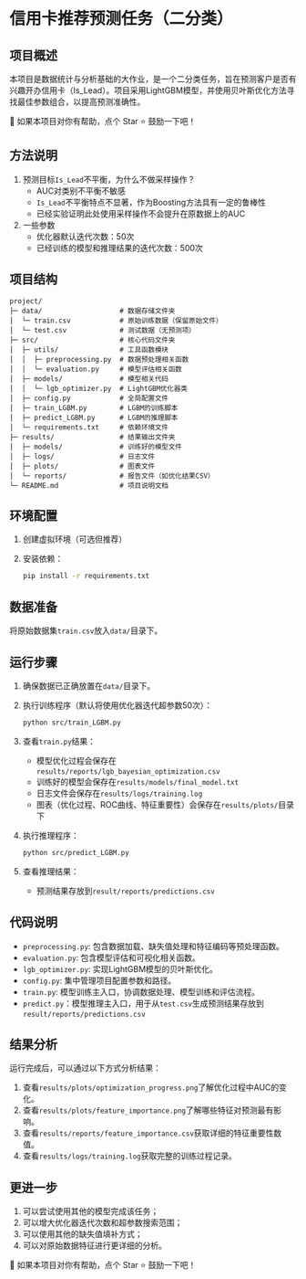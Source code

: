 # 信用卡推荐预测任务（二分类）

## 项目概述

本项目是数据统计与分析基础的大作业，是一个二分类任务，旨在预测客户是否有兴趣开办信用卡（Is_Lead）。项目采用LightGBM模型，并使用贝叶斯优化方法寻找最佳参数组合，以提高预测准确性。

💖 如果本项目对你有帮助，点个 Star ⭐ 鼓励一下吧！

## 方法说明

1. 预测目标`Is_Lead`不平衡，为什么不做采样操作？
   + AUC对类别不平衡不敏感
   + `Is_Lead`不平衡特点不显著，作为Boosting方法具有一定的鲁棒性
   + 已经实验证明此处使用采样操作不会提升在原数据上的AUC
2. 一些参数
   + 优化器默认迭代次数：50次
   + 已经训练的模型和推理结果的迭代次数：500次

## 项目结构

```
project/
├─ data/                   # 数据存储文件夹
│  └─ train.csv            # 原始训练数据（保留原始文件）
│  └─ test.csv             # 测试数据（无预测项）
├─ src/                    # 核心代码文件夹
│  ├─ utils/               # 工具函数模块
│  │  ├─ preprocessing.py  # 数据预处理相关函数
│  │  └─ evaluation.py     # 模型评估相关函数
│  ├─ models/              # 模型相关代码
│  │  └─ lgb_optimizer.py  # LightGBM优化器类
│  ├─ config.py            # 全局配置文件
│  ├─ train_LGBM.py        # LGBM的训练脚本
│  ├─ predict_LGBM.py      # LGBM的推理脚本
│  └─ requirements.txt     # 依赖环境文件
├─ results/                # 结果输出文件夹
│  ├─ models/              # 训练好的模型文件
│  ├─ logs/                # 日志文件
│  ├─ plots/               # 图表文件
│  └─ reports/             # 报告文件（如优化结果CSV）
└─ README.md               # 项目说明文档
```

## 环境配置

1. 创建虚拟环境（可选但推荐）


2. 安装依赖：

   ```bash
   pip install -r requirements.txt
   ```

## 数据准备

将原始数据集`train.csv`放入`data/`目录下。

## 运行步骤

1. 确保数据已正确放置在`data/`目录下。

2. 执行训练程序（默认将使用优化器迭代超参数50次）：

   ```bash
   python src/train_LGBM.py
   ```

3. 查看`train.py`结果：

   - 模型优化过程会保存在`results/reports/lgb_bayesian_optimization.csv`
   - 训练好的模型会保存在`results/models/final_model.txt`
   - 日志文件会保存在`results/logs/training.log`
   - 图表（优化过程、ROC曲线、特征重要性）会保存在`results/plots/`目录下

4. 执行推理程序：

   ```bash
   python src/predict_LGBM.py
   ```

5. 查看推理结果：

   - 预测结果存放到`result/reports/predictions.csv`

## 代码说明

- `preprocessing.py`: 包含数据加载、缺失值处理和特征编码等预处理函数。
- `evaluation.py`: 包含模型评估和可视化相关函数。
- `lgb_optimizer.py`: 实现LightGBM模型的贝叶斯优化。
- `config.py`: 集中管理项目配置参数和路径。
- `train.py`: 模型训练主入口，协调数据处理、模型训练和评估流程。
- `predict.py`：模型推理主入口，用于从`test.csv`生成预测结果存放到`result/reports/predictions.csv`

## 结果分析

运行完成后，可以通过以下方式分析结果：

1. 查看`results/plots/optimization_progress.png`了解优化过程中AUC的变化。
2. 查看`results/plots/feature_importance.png`了解哪些特征对预测最有影响。
3. 查看`results/reports/feature_importance.csv`获取详细的特征重要性数值。
4. 查看`results/logs/training.log`获取完整的训练过程记录。  

## 更进一步

1. 可以尝试使用其他的模型完成该任务；
2. 可以增大优化器迭代次数和超参数搜索范围；
3. 可以使用其他的缺失值填补方式；
4. 可以对原始数据特征进行更详细的分析。

💖 如果本项目对你有帮助，点个 Star ⭐ 鼓励一下吧！
